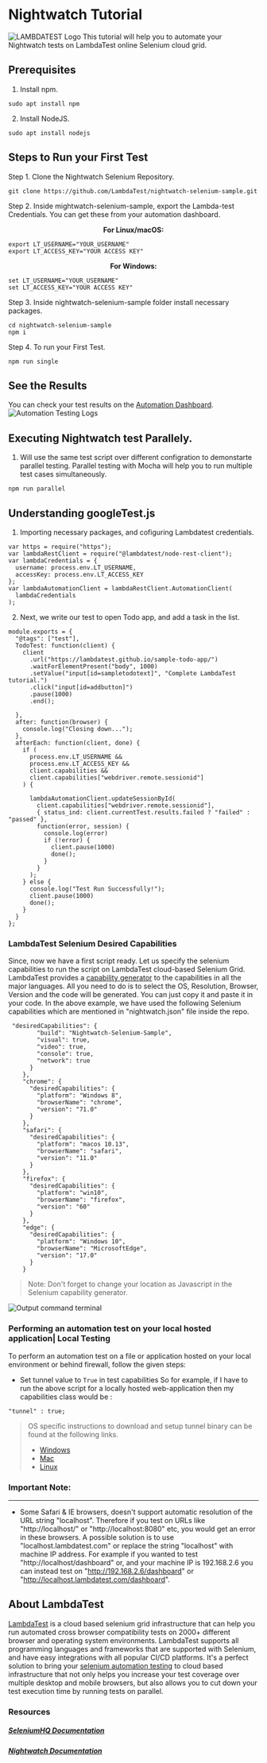 # Nightwatch Tutorial

![LAMBDATEST Logo](https://opengraph.githubassets.com/2a8bf38fd8e394747c9444f24da888eed4ec72e7f2694a7ca14f35b02af55d3a/LambdaTest/nightwatch-selenium-sample)
This tutorial will help you to automate your Nightwatch tests on LambdaTest online Selenium cloud grid.

## Prerequisites

1. Install npm.

```
sudo apt install npm
```

2. Install NodeJS.

```
sudo apt install nodejs
```

## Steps to Run your First Test

Step 1. Clone the Nightwatch Selenium Repository.

```
git clone https://github.com/LambdaTest/nightwatch-selenium-sample.git
```

Step 2. Inside mightwatch-selenium-sample, export the Lambda-test Credentials. You can get these from your automation dashboard.

<p align="center">
   <b>For Linux/macOS:</b>

```
export LT_USERNAME="YOUR_USERNAME"
export LT_ACCESS_KEY="YOUR ACCESS KEY"
```

<p align="center">
   <b>For Windows:</b>

```
set LT_USERNAME="YOUR_USERNAME"
set LT_ACCESS_KEY="YOUR ACCESS KEY"
```

Step 3. Inside nightwatch-selenium-sample folder install necessary packages.

```
cd nightwatch-selenium-sample
npm i
```

Step 4. To run your First Test.

```
npm run single
```

## See the Results

You can check your test results on the [Automation Dashboard](https://automation.lambdatest.com/build).
![Automation Testing Logs](https://www.lambdatest.com/blog/wp-content/uploads/2020/04/automation-output-nightwatch.png)

## Executing Nightwatch test Parallely.

1. Will use the same test script over different configration to demonstarte parallel testing. Parallel testing with Mocha will help you to run multiple test cases simultaneously.

```
npm run parallel
```

## Understanding googleTest.js

1. Importing necessary packages, and cofiguring Lambdatest credentials.

```
var https = require("https");
var lambdaRestClient = require("@lambdatest/node-rest-client");
var lambdaCredentials = {
  username: process.env.LT_USERNAME,
  accessKey: process.env.LT_ACCESS_KEY
};
var lambdaAutomationClient = lambdaRestClient.AutomationClient(
  lambdaCredentials
);
```

2. Next, we write our test to open Todo app, and add a task in the list.

```
module.exports = {
  "@tags": ["test"],
  TodoTest: function(client) {    
    client
      .url("https://lambdatest.github.io/sample-todo-app/")
      .waitForElementPresent("body", 1000)
      .setValue("input[id=sampletodotext]", "Complete LambdaTest tutorial.")
      .click("input[id=addbutton]")
      .pause(1000)
      .end();  
 
  },
  after: function(browser) {
    console.log("Closing down...");
  },
  afterEach: function(client, done) {
    if (
      process.env.LT_USERNAME &&
      process.env.LT_ACCESS_KEY &&
      client.capabilities &&
      client.capabilities["webdriver.remote.sessionid"]
    ) {
      
      lambdaAutomationClient.updateSessionById(
        client.capabilities["webdriver.remote.sessionid"],
        { status_ind: client.currentTest.results.failed ? "failed" : "passed" },
        function(error, session) {
          console.log(error)
          if (!error) {
            client.pause(1000)
            done();
          }
        }
      );
    } else {
      console.log("Test Run Successfully!");
      client.pause(1000)
      done();
    }
  }
};
```

### LambdaTest Selenium Desired Capabilities

Since, now we have a first script ready. Let us specify the selenium capabilities to run the script on LambdaTest cloud-based Selenium Grid. LambdaTest provides a [capability generator](https://www.lambdatest.com/capabilities-generator/) to the capabilities in all the major languages. All you need to do is to select the OS, Resolution, Browser, Version and the code will be generated. You can just copy it and paste it in your code. In the above example, we have used the following Selenium capabilities which are mentioned in "nightwatch.json" file inside the repo.

```
 "desiredCapabilities": {
        "build": "Nightwatch-Selenium-Sample",
        "visual": true,
        "video": true,
        "console": true,
        "network": true
      }
    },
    "chrome": {
      "desiredCapabilities": {
        "platform": "Windows 8",
        "browserName": "chrome",
        "version": "71.0"
      }
    },
    "safari": {
      "desiredCapabilities": {
        "platform": "macos 10.13",
        "browserName": "safari",
        "version": "11.0"
      }
    },
    "firefox": {
      "desiredCapabilities": {
        "platform": "win10",
        "browserName": "firefox",
        "version": "60"
      }
    },
    "edge": {
      "desiredCapabilities": {
        "platform": "Windows 10",
        "browserName": "MicrosoftEdge",
        "version": "17.0"
      }
    }
```

> Note: Don't forget to change your location as Javascript in the Selenium capability generator.

![Output command terminal](https://www.lambdatest.com/blog/wp-content/uploads/2020/04/output-paralllel-nightwatch.png)

### Performing an automation test on your local hosted application| Local Testing

To perform an automation test on a file or application hosted on your local environment or behind firewall, follow the given steps:

- Set tunnel value to `True` in test capabilities
  So for example, if I have to run the above script for a locally hosted web-application then my capabilities class would be :

`"tunnel" : true;`

> OS specific instructions to download and setup tunnel binary can be found at the following links.
>
> - [Windows](https://www.lambdatest.com/support/docs/display/TD/Local+Testing+For+Windows)
> - [Mac](https://www.lambdatest.com/support/docs/display/TD/Local+Testing+For+MacOS)
> - [Linux](https://www.lambdatest.com/support/docs/display/TD/Local+Testing+For+Linux)

### Important Note:

---

- Some Safari & IE browsers, doesn't support automatic resolution of the URL string "localhost". Therefore if you test on URLs like "http://localhost/" or "http://localhost:8080" etc, you would get an error in these browsers. A possible solution is to use "localhost.lambdatest.com" or replace the string "localhost" with machine IP address. For example if you wanted to test "http://localhost/dashboard" or, and your machine IP is 192.168.2.6 you can instead test on "http://192.168.2.6/dashboard" or "http://localhost.lambdatest.com/dashboard".

## About LambdaTest

[LambdaTest](https://www.lambdatest.com/) is a cloud based selenium grid infrastructure that can help you run automated cross browser compatibility tests on 2000+ different browser and operating system environments. LambdaTest supports all programming languages and frameworks that are supported with Selenium, and have easy integrations with all popular CI/CD platforms. It's a perfect solution to bring your [selenium automation testing](https://www.lambdatest.com/selenium-automation) to cloud based infrastructure that not only helps you increase your test coverage over multiple desktop and mobile browsers, but also allows you to cut down your test execution time by running tests on parallel.

### Resources

##### [SeleniumHQ Documentation](http://www.seleniumhq.org/docs/)

##### [Nightwatch Documentation](https://www.lambdatest.com/support/docs/nightwatch-with-selenium-running-nightwatch-automation-scripts-on-lambdatest-selenium-grid/)
